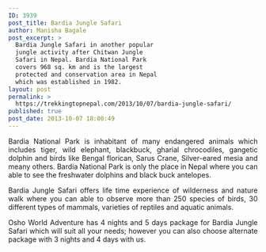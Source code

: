 ```yaml
---
ID: 3939
post_title: Bardia Jungle Safari
author: Manisha Bagale
post_excerpt: >
  Bardia Jungle Safari in another popular
  jungle activity after Chitwan Jungle
  Safari in Nepal. Bardia National Park
  covers 968 sq. km and is the largest
  protected and conservation area in Nepal
  which was established in 1982.
layout: post
permalink: >
  https://trekkingtopnepal.com/2013/10/07/bardia-jungle-safari/
published: true
post_date: 2013-10-07 18:00:49
---
```

<p style="text-align: justify;">Bardia National Park is inhabitant of many endangered animals which includes tiger, wild elephant, blackbuck, gharial chrocodiles, gangetic dolphin and birds like Bengal florican, Sarus Crane, Silver-eared mesia and meany others. Bardia National Park is only the place in Nepal where you can able to see the freshwater dolphins and black buck antelopes.</p>
<p style="text-align: justify;">Bardia Jungle Safari offers life time experience of wilderness and nature walk where you can able to observe more than 250 species of birds, 30 different types of mammals, varieties of reptiles and aquatic animals.</p>
<p style="text-align: justify;">Osho World Adventure has 4 nights and 5 days package for Bardia Jungle Safari which will suit all your needs; however you can also choose alternate package with 3 nights and 4 days with us.</p>